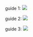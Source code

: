
guide 1: ![](https://www.youtube.com/watch?v=HhXl6NAxUAo)

guide 2: ![](https://www.youtube.com/watch?v=6xZpHv67rD8)

guide 3: ![](https://www.youtube.com/watch?v=DqXReXD_wZc)